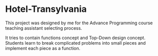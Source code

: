 # Hotel-Transylvania

This project was designed by me for the Advance Programming course teaching assistant selecting process.

It tries to contain functions concept and Top-Down design concept. Students learn to break complicated problems into small pieces and implement each piece as a function.
